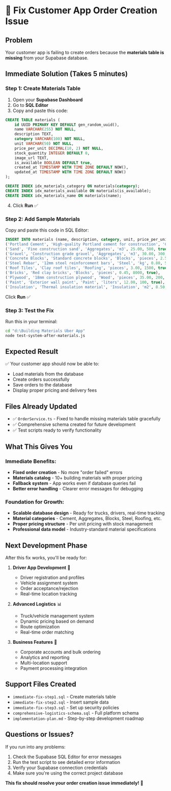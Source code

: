 # 🚛 Fix Customer App Order Creation Issue

## Problem
Your customer app is failing to create orders because the **materials table is missing** from your Supabase database.

## Immediate Solution (Takes 5 minutes)

### Step 1: Create Materials Table
1. Open your **Supabase Dashboard**
2. Go to **SQL Editor** 
3. Copy and paste this code:

```sql
CREATE TABLE materials (
    id UUID PRIMARY KEY DEFAULT gen_random_uuid(),
    name VARCHAR(255) NOT NULL,
    description TEXT,
    category VARCHAR(100) NOT NULL,
    unit VARCHAR(50) NOT NULL,
    price_per_unit DECIMAL(10, 2) NOT NULL,
    stock_quantity INTEGER DEFAULT 0,
    image_url TEXT,
    is_available BOOLEAN DEFAULT true,
    created_at TIMESTAMP WITH TIME ZONE DEFAULT NOW(),
    updated_at TIMESTAMP WITH TIME ZONE DEFAULT NOW()
);

CREATE INDEX idx_materials_category ON materials(category);
CREATE INDEX idx_materials_available ON materials(is_available);
CREATE INDEX idx_materials_name ON materials(name);
```

4. Click **Run** ✅

### Step 2: Add Sample Materials
Copy and paste this code in SQL Editor:

```sql
INSERT INTO materials (name, description, category, unit, price_per_unit, stock_quantity, is_available) VALUES
('Portland Cement', 'High-quality Portland cement for construction', 'Cement', 'kg', 0.15, 10000, true),
('Sand', 'Fine construction sand', 'Aggregates', 'm3', 25.00, 500, true),
('Gravel', 'Construction grade gravel', 'Aggregates', 'm3', 30.00, 300, true),
('Concrete Blocks', 'Standard concrete blocks', 'Blocks', 'pieces', 2.50, 2000, true),
('Steel Rebar', '12mm steel reinforcement bars', 'Steel', 'kg', 0.80, 5000, true),
('Roof Tiles', 'Clay roof tiles', 'Roofing', 'pieces', 3.00, 1500, true),
('Bricks', 'Red clay bricks', 'Blocks', 'pieces', 0.45, 8000, true),
('Plywood', '18mm construction plywood', 'Wood', 'pieces', 35.00, 200, true),
('Paint', 'Exterior wall paint', 'Paint', 'liters', 12.00, 100, true),
('Insulation', 'Thermal insulation material', 'Insulation', 'm2', 8.50, 400, true);
```

Click **Run** ✅

### Step 3: Test the Fix
Run this in your terminal:
```bash
cd "d:\Building Materials Uber App"
node test-system-after-materials.js
```

## Expected Result
✅ Your customer app should now be able to:
- Load materials from the database
- Create orders successfully  
- Save orders to the database
- Display proper pricing and delivery fees

## Files Already Updated
- ✅ `OrderService.ts` - Fixed to handle missing materials table gracefully
- ✅ Comprehensive schema created for future development
- ✅ Test scripts ready to verify functionality

## What This Gives You

### Immediate Benefits:
- **Fixed order creation** - No more "order failed" errors
- **Materials catalog** - 10+ building materials with proper pricing
- **Fallback system** - App works even if database queries fail
- **Better error handling** - Clearer error messages for debugging

### Foundation for Growth:
- **Scalable database design** - Ready for trucks, drivers, real-time tracking
- **Material categories** - Cement, Aggregates, Blocks, Steel, Roofing, etc.
- **Proper pricing structure** - Per unit pricing with stock management
- **Professional data model** - Industry-standard material specifications

## Next Development Phase
After this fix works, you'll be ready for:

1. **Driver App Development** 🚛
   - Driver registration and profiles
   - Vehicle assignment system
   - Order acceptance/rejection
   - Real-time location tracking

2. **Advanced Logistics** 📊
   - Truck/vehicle management system
   - Dynamic pricing based on demand
   - Route optimization
   - Real-time order matching

3. **Business Features** 💼
   - Corporate accounts and bulk ordering
   - Analytics and reporting
   - Multi-location support
   - Payment processing integration

## Support Files Created
- `immediate-fix-step1.sql` - Create materials table
- `immediate-fix-step2.sql` - Insert sample data  
- `immediate-fix-step3.sql` - Set up security policies
- `comprehensive-logistics-schema.sql` - Full platform schema
- `implementation-plan.md` - Step-by-step development roadmap

## Questions or Issues?
If you run into any problems:
1. Check the Supabase SQL Editor for error messages
2. Run the test script to see detailed error information
3. Verify your Supabase connection credentials
4. Make sure you're using the correct project database

**This fix should resolve your order creation issue immediately!** 🎉

